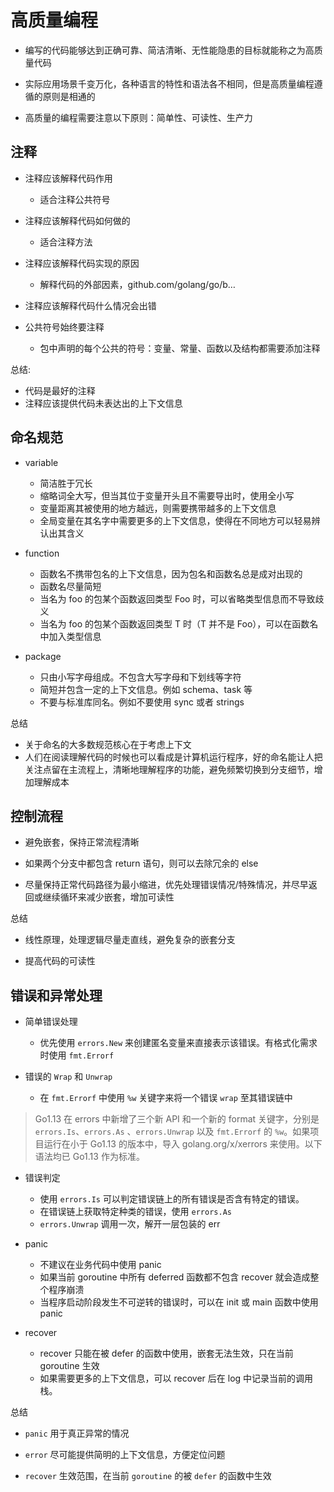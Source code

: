 # 高质量编程

- 编写的代码能够达到正确可靠、简洁清晰、无性能隐患的目标就能称之为高质量代码

- 实际应用场景千变万化，各种语言的特性和语法各不相同，但是高质量编程遵循的原则是相通的

- 高质量的编程需要注意以下原则：简单性、可读性、生产力

## 注释

- 注释应该解释代码作用

  - 适合注释公共符号

- 注释应该解释代码如何做的

  - 适合注释方法

- 注释应该解释代码实现的原因

  - 解释代码的外部因素，github.com/golang/go/b…

- 注释应该解释代码什么情况会出错

- 公共符号始终要注释
  - 包中声明的每个公共的符号：变量、常量、函数以及结构都需要添加注释

总结:

- 代码是最好的注释
- 注释应该提供代码未表达出的上下文信息

## 命名规范

- variable

  - 简洁胜于冗长
  - 缩略词全大写，但当其位于变量开头且不需要导出时，使用全小写
  - 变量距离其被使用的地方越远，则需要携带越多的上下文信息
  - 全局变量在其名字中需要更多的上下文信息，使得在不同地方可以轻易辨认出其含义

- function

  - 函数名不携带包名的上下文信息，因为包名和函数名总是成对出现的
  - 函数名尽量简短
  - 当名为 foo 的包某个函数返回类型 Foo 时，可以省略类型信息而不导致歧义
  - 当名为 foo 的包某个函数返回类型 T 时（T 并不是 Foo），可以在函数名中加入类型信息

- package
  - 只由小写字母组成。不包含大写字母和下划线等字符
  - 简短并包含一定的上下文信息。例如 schema、task 等
  - 不要与标准库同名。例如不要使用 sync 或者 strings

总结

- 关于命名的大多数规范核心在于考虑上下文
- 人们在阅读理解代码的时候也可以看成是计算机运行程序，好的命名能让人把关注点留在主流程上，清晰地理解程序的功能，避免频繁切换到分支细节，增加理解成本

## 控制流程

- 避免嵌套，保持正常流程清晰

- 如果两个分支中都包含 return 语句，则可以去除冗余的 else

- 尽量保持正常代码路径为最小缩进，优先处理错误情况/特殊情况，并尽早返回或继续循环来减少嵌套，增加可读性

总结

- 线性原理，处理逻辑尽量走直线，避免复杂的嵌套分支

- 提高代码的可读性

## 错误和异常处理

- 简单错误处理

  - 优先使用 `errors.New` 来创建匿名变量来直接表示该错误。有格式化需求时使用 `fmt.Errorf`

- 错误的 `Wrap` 和 `Unwrap`

  - 在 `fmt.Errorf` 中使用 `%w` 关键字来将一个错误 `wrap` 至其错误链中

> Go1.13 在 errors 中新增了三个新 API 和一个新的 format 关键字，分别是 `errors.Is`、`errors.As` 、`errors.Unwrap` 以及 `fmt.Errorf` 的 `%w`。如果项目运行在小于 Go1.13 的版本中，导入 golang.org/x/xerrors 来使用。以下语法均已 Go1.13 作为标准。

- 错误判定

  - 使用 `errors.Is` 可以判定错误链上的所有错误是否含有特定的错误。
  - 在错误链上获取特定种类的错误，使用 `errors.As`
  - `errors.Unwrap` 调用一次，解开一层包装的 err

- panic

  - 不建议在业务代码中使用 panic
  - 如果当前 goroutine 中所有 deferred 函数都不包含 recover 就会造成整个程序崩溃
  - 当程序启动阶段发生不可逆转的错误时，可以在 init 或 main 函数中使用 panic

- recover
  - recover 只能在被 defer 的函数中使用，嵌套无法生效，只在当前 goroutine 生效
  - 如果需要更多的上下文信息，可以 recover 后在 log 中记录当前的调用栈。

总结

- `panic` 用于真正异常的情况

- `error` 尽可能提供简明的上下文信息，方便定位问题

- `recover` 生效范围，在当前 `goroutine` 的被 `defer` 的函数中生效
